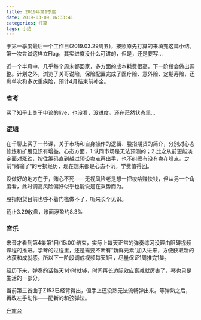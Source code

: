 ```yaml
---
title: 2019年第1季度
date: 2019-03-09 16:33:41
categories: 打算
tags: 小结
---
```


于第一季度最后一个工作日(2019.03.29周五)，按照原先打算的来填充这篇小结。第一次尝试这样立Flag，其实进度没什么可讲的，但是，还是要写...

<!--more-->

近一个半月中，几乎每个周末都回家，多方面的成本耗费很高，下一阶段会做出调整。计划之外，浏览了关哥说险，保险配置完成了医疗险、意外险、定期寿险，还剩单次和多次重疾险，预计4月结束前补全。

### 省考
买了知乎上关于申论的live，也没看，没进度。还在茫然状态里...

### 逻辑
在千聊上买了一节课，关于市场和自身操作的逻辑、股指期货的简介，分别对心态修炼和扩展见识有增益。心态方面，1.认同市场是无法预测的；2.比之从前更能淡定面对涨跌，按住筹码直到越过预设卖点再出手，也不纠缠有没有卖在峰点。之前“赌输了”的亏损经历，现在想来都是心态不沉，学费值得回。

没做好的地方在于，赌心不死——无视风险老是想一把梭哈赚快钱，但从另一个角度看，此时调高风险偏好似乎也能说是在乘势而为。

股指期货目前也够不着门槛做不了，听来长个见识。

截止3.29收盘，账面浮盈约8.3%

### 音乐
宋音才看到第4集第1目(15:00)结束，实际上每天正常的弹奏练习没理由阻碍视频课程的推进。学琴的过程里，还是需要不断有“新鲜元素”加入进来，方便获取新的收获和成就感。所以下一阶段调成视频每天1目，尽量保证1周推完1集。

经历下来，弹奏的话每天1小时就够，时间再长边际效应衰减就厉害了，琴也只是生活的一部分。

当前第三首曲子Z153已经背得出，但手上还没熟无法流畅弹出来。等弹熟之后，再改左手动作——配新的和弦弹法。

[<i class="fa fa-flag-checkered"></i> 升旗台](/2019/03/07/hi/)
